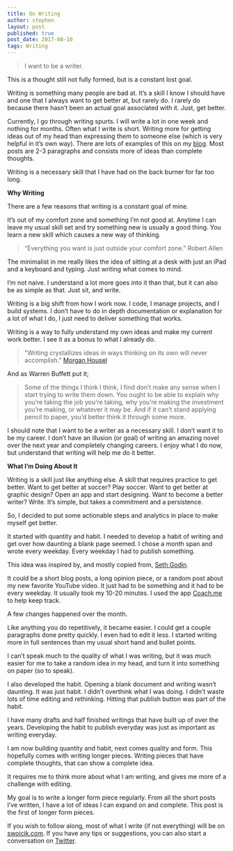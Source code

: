 ```yaml
---
title: On Writing
author: stephen
layout: post
published: true
post_date: 2017-08-10
tags: Writing
---
```

<blockquote>I want to be a writer.</blockquote>
This is a thought still not fully formed, but is a constant lost goal.

Writing is something many people are bad at. It’s a skill I know I should have and one that I always want to get better at, but rarely do. I rarely do because there hasn’t been an actual goal associated with it. Just, get better.

Currently, I go through writing spurts. I will write a lot in one week and nothing for months. Often what I write is short. Writing more for getting ideas out of my head than expressing them to someone else (which is very helpful in it’s own way). There are lots of examples of this on my <a href="http://swoicik.com/blog/">blog</a>. Most posts are 2-3 paragraphs and consists more of ideas than complete thoughts.

Writing is a necessary skill that I have had on the back burner for far too long.

<strong>Why Writing</strong>

There are a few reasons that writing is a constant goal of mine.

It’s out of my comfort zone and something I’m not good at. Anytime I can leave my usual skill set and try something new is usually a good thing. You learn a new skill which causes a new way of thinking.
<blockquote>“Everything you want is just outside your comfort zone.” Robert Allen</blockquote>
The minimalist in me really likes the idea of sitting at a desk with just an iPad and a keyboard and typing. Just writing what comes to mind.

I’m not naive. I understand a lot more goes into it than that, but it can also be as simple as that. Just sit, and write.

Writing is a big shift from how I work now. I code, I manage projects, and I build systems. I don’t have to do in depth documentation or explanation for a lot of what I do, I just need to deliver something that works.

Writing is a way to fully understand my own ideas and make my current work better. I see it as a bonus to what I already do.
<blockquote>"Writing crystallizes ideas in ways thinking on its own will never accomplish." <a href="http://www.collaborativefund.com/blog/why-everyone-should-write/">Morgan Housel</a></blockquote>
And as Warren Buffett put it;
<blockquote>Some of the things I think I think, I find don’t make any sense when I start trying to write them down. You ought to be able to explain why you’re taking the job you’re taking, why you’re making the investment you’re making, or whatever it may be. And if it can’t stand applying pencil to paper, you’d better think it through some more.</blockquote>
I should note that I want to be a writer as a necessary skill. I don’t want it to be my career. I don’t have an illusion (or goal) of writing an amazing novel over the next year and completely changing careers. I enjoy what I do now, but understand that writing will help me do it better.

<strong>What I’m Doing About It</strong>

Writing is a skill just like anything else. A skill that requires practice to get better. Want to get better at soccer? Play soccer. Want to get better at graphic design? Open an app and start designing. Want to become a better writer? Write. It’s simple, but takes a commitment and a persistence.

So, I decided to put some actionable steps and analytics in place to make myself get better.

It started with quantity and habit. I needed to develop a habit of writing and get over how daunting a blank page seemed. I chose a month span and wrote every weekday. Every weekday I had to publish something.

This idea was inspired by, and mostly copied from, <a href="http://sethgodin.typepad.com/" target="_blank" rel="noopener">Seth Godin</a>.

It could be a short blog posts, a long opinion piece, or a random post about my new favorite YouTube video. It just had to be something and it had to be every weekday. It usually took my 10-20 minutes. I used the app <a href="https://www.coach.me/" target="_blank" rel="noopener">Coach.me</a> to help keep track.

A few changes happened over the month.

Like anything you do repetitively, it became easier. I could get a couple paragraphs done pretty quickly. I even had to edit it less. I started writing more in full sentences than my usual short hand and bullet points.

I can’t speak much to the quality of what I was writing, but it was much easier for me to take a random idea in my head, and turn it into something on paper (so to speak).

I also developed the habit. Opening a blank document and writing wasn’t daunting. It was just habit. I didn’t overthink what I was doing. I didn’t waste lots of time editing and rethinking. Hitting that publish button was part of the habit.

I have many drafts and half finished writings that have built up of over the years. Developing the habit to publish everyday was just as important as writing everyday.

I am now building quantity and habit, next comes quality and form. This hopefully comes with writing longer pieces. Writing pieces that have complete thoughts, that can show a complete idea.

It requires me to think more about what I am writing, and gives me more of a challenge with editing.

My goal is to write a longer form piece regularly. From all the short posts I’ve written, I have a lot of ideas I can expand on and complete. This post is the first of longer form pieces.

If you wish to follow along, most of what I write (if not everything) will be on <a href="http://swoicik.com">swoicik.com</a>. If you have any tips or suggestions, you can also start a conversation on <a href="https://twitter.com/swoicik">Twitter</a>.
